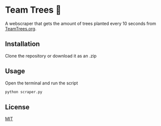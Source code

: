 # Team Trees 🌳
A webscraper that gets the amount of trees planted every 10 seconds from [TeamTrees.org](https://teamtrees.org/).

## Installation

Clone the repository or download it as an .zip 

## Usage
Open the terminal and run the script

```bash
python scraper.py
```

## License
[MIT](https://choosealicense.com/licenses/mit/)